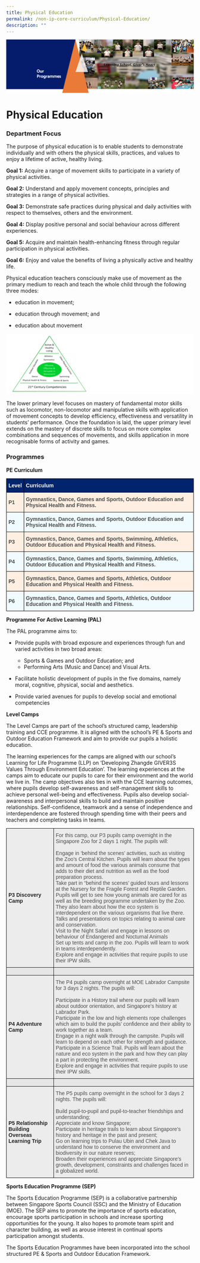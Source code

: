 ```yaml
---
title: Physical Education
permalink: /non-ip-core-curriculum/Physical-Education/
description: ""
---
```

![](/images/OurProgrammes1.png)

Physical Education
==================

  

### Department Focus

  

The purpose of physical education is to enable students to demonstrate individually and with others the physical skills, practices, and values to enjoy a lifetime of active, healthy living.

  

<b>Goal 1:</b> Acquire a range of movement skills to participate in a variety of physical activities.

  

<b>Goal 2:</b> Understand and apply movement concepts, principles and strategies in a range of physical activities.

  

<b>Goal 3:</b> Demonstrate safe practices during physical and daily activities with respect to themselves, others and the environment.

  

<b>Goal 4:</b> Display positive personal and social behaviour across different experiences.

  

<b>Goal 5:</b> Acquire and maintain health-enhancing fitness through regular participation in physical activities.

  

<b>Goal 6:</b> Enjoy and value the benefits of living a physically active and healthy life.


  

Physical education teachers consciously make use of movement as the primary medium to reach and teach the whole child through the following three modes:

  

*   education in movement;  
    
*   education through movement; and  
    
*   education about movement

![](/images/PE.png)

The lower primary level focuses on mastery of fundamental motor skills such as locomotor, non-locomotor and manipulative skills with application of movement concepts to develop efficiency, effectiveness and versatility in students’ performance. Once the foundation is laid, the upper primary level extends on the mastery of discrete skills to focus on more complex combinations and sequences of movements, and skills application in more recognisable forms of activity and games.

  

### Programmes

  

<b>PE Curriculum</b>

<style type="text/css">
.tg  {border-collapse:collapse;border-spacing:0;}
.tg td{border-color:black;border-style:solid;border-width:1px;font-family:Arial, sans-serif;font-size:14px;
  overflow:hidden;padding:10px 5px;word-break:normal;}
.tg th{border-color:black;border-style:solid;border-width:1px;font-family:Arial, sans-serif;font-size:14px;
  font-weight:normal;overflow:hidden;padding:10px 5px;word-break:normal;}
.tg .tg-jlxq{background-color:#00246E;color:#ffffff;font-weight:bold;text-align:left;vertical-align:middle}
.tg .tg-uy2r{background-color:#FFEFE3;color:#4C4C4C;font-weight:bold;text-align:left;vertical-align:middle}
.tg .tg-gryt{background-color:#EFFBFF;color:#4C4C4C;font-weight:bold;text-align:left;vertical-align:middle}
.tg .tg-m3wd{background-color:#FFEFE3;color:#4C4C4C;font-weight:bold;text-align:left;vertical-align:top}
.tg .tg-0gyz{background-color:#EFFBFF;color:#4C4C4C;font-weight:bold;text-align:left;vertical-align:top}
</style>
<table class="tg">
<thead>
  <tr>
    <th class="tg-jlxq"><span style="background-color:#00246E">Level </span></th>
    <th class="tg-jlxq"><span style="background-color:#00246E">Curriculum</span></th>
  </tr>
</thead>
<tbody>
  <tr>
    <td class="tg-uy2r"><span style="color:#4C4C4C;background-color:#FFEFE3">P1</span></td>
    <td class="tg-uy2r"><span style="color:#4C4C4C;background-color:#FFEFE3">Gymnastics, Dance, Games and Sports, Outdoor Education and Physical Health and Fitness.</span></td>
  </tr>
  <tr>
    <td class="tg-gryt"><span style="color:#4C4C4C;background-color:#EFFBFF">P2</span></td>
    <td class="tg-gryt"><span style="color:#4C4C4C;background-color:#EFFBFF">Gymnastics, Dance, Games and Sports, Outdoor Education and Physical Health and Fitness.</span></td>
  </tr>
  <tr>
    <td class="tg-uy2r"><span style="color:#4C4C4C;background-color:#FFEFE3"> P3</span></td>
    <td class="tg-m3wd">Gymnastics, Dance, Games and Sports, Swimming, Athletics, Outdoor Education and Physical Health and Fitness. <span style="color:#4C4C4C;background-color:#FFEFE3"> </span></td>
  </tr>
  <tr>
    <td class="tg-gryt"><span style="color:#4C4C4C;background-color:#EFFBFF"> P4 </span></td>
    <td class="tg-0gyz">Gymnastics, Dance, Games and Sports, Swimming, Athletics, Outdoor Education and Physical Health and Fitness. <span style="color:#4C4C4C;background-color:#EFFBFF"> </span></td>
  </tr>
  <tr>
    <td class="tg-uy2r"><span style="color:#4C4C4C;background-color:#FFEFE3"> P5</span></td>
    <td class="tg-m3wd">Gymnastics, Dance, Games and Sports, Athletics, Outdoor Education and Physical Health and Fitness.<span style="color:#4C4C4C;background-color:#FFEFE3"> </span></td>
  </tr>
  <tr>
    <td class="tg-gryt"><span style="color:#4C4C4C;background-color:#EFFBFF"> P6</span></td>
    <td class="tg-0gyz">Gymnastics, Dance, Games and Sports, Athletics, Outdoor Education and Physical Health and Fitness.<span style="color:#4C4C4C;background-color:#EFFBFF"> </span></td>
  </tr>
</tbody>
</table>


<b>Programme For Active Learning (PAL)</b>

  

The PAL programme aims to:

  

*   Provide pupils with broad exposure and experiences through fun and varied activities in two broad areas:

    *   Sports & Games and Outdoor Education; and
    *   Performing Arts (Music and Dance) and Visual Arts.

*   Facilitate holistic development of pupils in the five domains, namely moral, cognitive, physical, social and aesthetics.
*   Provide varied avenues for pupils to develop social and emotional competencies


<b>Level Camps</b>

  

The Level Camps are part of the school’s structured camp, leadership training and CCE programme. It is aligned with the school’s PE & Sports and Outdoor Education Framework and aim to provide our pupils a holistic education.

  

The learning experiences for the camps are aligned with our school’s Learning for Life Programme (LLP) on ‘Developing Zhangde GIVER3S Values Through Environment Education’. The learning experiences at the camps aim to educate our pupils to care for their environment and the world we live in. The camp objectives also ties in with the CCE learning outcomes, where pupils develop self-awareness and self-management skills to achieve personal well-being and effectiveness. Pupils also develop social-awareness and interpersonal skills to build and maintain positive relationships. Self-confidence, teamwork and a sense of independence and interdependence are fostered through spending time with their peers and teachers and completing tasks in teams.


<style type="text/css">
.tg  {border-collapse:collapse;border-spacing:0;}
.tg td{border-color:black;border-style:solid;border-width:1px;font-family:Arial, sans-serif;font-size:14px;
  overflow:hidden;padding:10px 5px;word-break:normal;}
.tg th{border-color:black;border-style:solid;border-width:1px;font-family:Arial, sans-serif;font-size:14px;
  font-weight:normal;overflow:hidden;padding:10px 5px;word-break:normal;}
.tg .tg-ajd5{background-color:#ECECEC;color:#4C4C4C;text-align:left;vertical-align:top}
.tg .tg-xyrl{background-color:#E6E6E6;color:#222;text-align:left;vertical-align:top}
.tg .tg-b4br{background-color:#ECECEC;color:#222;font-weight:bold;text-align:left;vertical-align:top}
</style>
<table class="tg">
<thead>
  <tr>
    <th class="tg-b4br"><br><br><br><br><br><br><br><br><br><br>P3 Discovery Camp</th>
    <th class="tg-ajd5">For this camp, our P3 pupils camp overnight in the Singapore Zoo for 2 days 1 night. The pupils will: <br><br>Engage in ‘behind the scenes’ activities, such as visiting the Zoo’s Central Kitchen. Pupils will learn about the types and amount of food the various animals consume that adds to their diet and nutrition as well as the food preparation process.<br>Take part in “behind the scenes’ guided tours and lessons at the Nursery for the Fragile Forest and Reptile Garden. Pupils will get to see how young animals are cared for as well as the breeding programme undertaken by the Zoo. They also learn about how the eco system is interdependent on the various organisms that live there.<br>Talks and presentations on topics relating to animal care and conservation.<br>Visit to the Night Safari and engage in lessons on behaviour of Endangered and Nocturnal Animals<br>Set up tents and camp in the zoo. Pupils will learn to work in teams interdependently.<br>Explore and engage in activities that require pupils to use their IPW skills.</th>
  </tr>
</thead>
<tbody>
  <tr>
    <td class="tg-xyrl"></td>
    <td class="tg-xyrl"></td>
  </tr>
  <tr>
    <td class="tg-b4br"><br><br><br><br><br><br><br>P4 Adventure Camp<br></td>
    <td class="tg-ajd5">The P4 pupils camp overnight at MOE Labrador Campsite for 3 days 2 nights. The pupils will: <br><br>Participate in a History trail where our pupils will learn about outdoor orientation, and Singapore’s history at Labrador Park.<br>Participate in the low and high elements rope challenges which aim to build the pupils’ confidence and their ability to work together as a team.<br>Engage in a night walk through the campsite. Pupils will learn to depend on each other for strength and guidance.<br>Participate in a Science Trail. Pupils will learn about the nature and eco system in the park and how they can play a part in protecting the environment.<br>Explore and engage in activities that require pupils to use their IPW skills.</td>
  </tr>
  <tr>
    <td class="tg-xyrl"></td>
    <td class="tg-xyrl"></td>
  </tr>
  <tr>
    <td class="tg-b4br"><br><br><br><br><br>P5 Relationship Building Overseas Learning Trip<br></td>
    <td class="tg-ajd5">The P5 pupils camp overnight in the school for 3 days 2 nights. The pupils will: <br><br>Build pupil-to-pupil and pupil-to-teacher friendships and understanding;<br>Appreciate and know Singapore;<br>Participate in heritage trails to learn about Singapore’s history and heritage in the past and present;<br>Go on learning trips to Pulau Ubin and Chek Java to understand how to conserve the environment and biodiversity in our nature reserves;<br>Broaden their experiences and appreciate Singapore’s growth, development, constraints and challenges faced in a globalized world.</td>
  </tr>
</tbody>
</table>


<b>Sports Education Programme (SEP)</b>

  

The Sports Education Programme (SEP) is a collaborative partnership between Singapore Sports Council (SSC) and the Ministry of Education (MOE). The SEP aims to promote the importance of sports education, encourage sports participation in schools and increase sporting opportunities for the young. It also hopes to promote team spirit and character building, as well as arouse interest in continual sports participation amongst students.

  

The Sports Education Programmes have been incorporated into the school structured PE & Sports and Outdoor Education Framework.